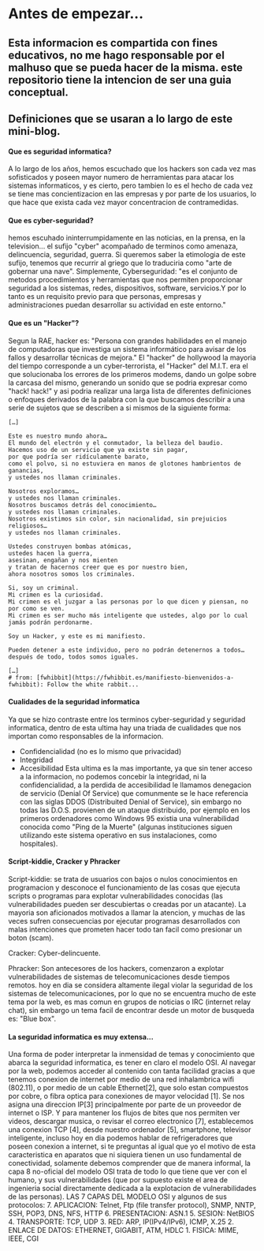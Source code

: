 # Antes de empezar...
Esta informacion es compartida con fines educativos, no me hago responsable por el malhuso que se pueda hacer de la misma.
este repositorio tiene la intencion de ser una guia conceptual.
--
## Definiciones que se usaran a lo largo de este mini-blog.
#### Que es seguridad informatica?
A lo largo de los años, hemos escuchado que los hackers son cada vez mas sofisticados y poseen mayor numero de herramientas para atacar los sistemas informaticos, y es cierto, pero tambien lo es el hecho de cada vez se tiene mas concientizacion en las empresas y por parte de los usuarios, lo que hace que exista cada vez mayor concentracion de contramedidas.
#### Que es cyber-seguridad?
hemos escuhado ininterrumpidamente en las noticias, en la prensa, en la television... el sufijo "cyber" acompañado de terminos como amenaza, delincuencia, seguridad, guerra. Si queremos saber la etimologia de este sufijo, tenemos que recurrir al griego que lo traduciria como "arte de gobernar una nave".
Simplemente, Cyberseguridad: "es el conjunto de metodos procedimientos y herramientas que nos permiten proporcionar seguridad a los sistemas, redes, dispositivos, software, servicios.Y por lo tanto es un requisito previo para que personas, empresas y administraciones puedan desarrollar su actividad en este entorno."

#### Que es un "Hacker"?
Segun la RAE, hacker es: "Persona con grandes habilidades en el manejo de computadoras que investiga un sistema informático para avisar de los fallos y desarrollar técnicas de mejora."
El "hacker" de hollywood la mayoria del tiempo corresponde a un cyber-terrorista, el "Hacker" del M.I.T. era el que solucionaba los errores de los primeros modems, dando un golpe sobre la carcasa del mismo, generando un sonido que se podria expresar como "hack! hack!" y asi podria realizar una larga lista de diferentes definiciones o enfoques derivados de la palabra con la que buscamos describir a una serie de sujetos que se describen a si mismos de la siguiente forma:
```
[…]

Este es nuestro mundo ahora…
El mundo del electrón y el conmutador, la belleza del baudio.
Hacemos uso de un servicio que ya existe sin pagar,
por que podría ser ridículamente barato,
como el polvo, si no estuviera en manos de glotones hambrientos de ganancias,
y ustedes nos llaman criminales.

Nosotros exploramos…
y ustedes nos llaman criminales.
Nosotros buscamos detrás del conocimiento…
y ustedes nos llaman criminales.
Nosotros existimos sin color, sin nacionalidad, sin prejuicios religiosos…
y ustedes nos llaman criminales.

Ustedes construyen bombas atómicas,
ustedes hacen la guerra,
asesinan, engañan y nos mienten
y tratan de hacernos creer que es por nuestro bien,
ahora nosotros somos los criminales.

Si, soy un criminal.
Mi crimen es la curiosidad.
Mi crimen es el juzgar a las personas por lo que dicen y piensan, no por como se ven.
Mi crimen es ser mucho más inteligente que ustedes, algo por lo cual jamás podrán perdonarme.

Soy un Hacker, y este es mi manifiesto.

Pueden detener a este individuo, pero no podrán detenernos a todos…
después de todo, todos somos iguales.

[…]
# from: [fwhibbit](https://fwhibbit.es/manifiesto-bienvenidos-a-fwhibbit): Follow the white rabbit...
```

#### Cualidades de la seguridad informatica
Ya que se hizo contraste entre los terminos cyber-seguridad y seguridad informatica, dentro de esta ultima hay una triada de cualidades que nos importan como responsables de la informacion.
- Confidencialidad (no es lo mismo que privacidad)
- Integridad
- Accesibilidad
Esta ultima es la mas importante, ya que sin tener acceso a la informacion, no podemos concebir la integridad, ni la confidencialidad, a la perdida de accesibilidad le llamamos denegacion de servicio (Denial Of Service) que comunmente se le hace referencia con las siglas DDOS (Distribuited Denial of Service), sin embargo no todas las D.O.S. provienen de un ataque distribuido, por ejemplo en los primeros ordenadores como Windows 95 existia una vulnerabilidad conocida como "Ping de la Muerte" (algunas instituciones siguen utilizando este sistema operativo en sus instalaciones, como hospitales).

#### Script-kiddie, Cracker y Phracker
Script-kiddie: se trata de usuarios con bajos o nulos conocimientos en programacion y desconoce el funcionamiento de las cosas que ejecuta scripts o programas para explotar vulnerabilidades conocidas (las vulnerabilidades pueden ser descubiertas o creadas por un atacante). La mayoria son aficionados motivados a llamar la atencion, y muchas de las veces sufren consecuencias por ejecutar programas desarrollados con malas intenciones que prometen hacer todo tan facil como presionar un boton (scam).

Cracker: Cyber-delincuente.

Phracker: Son antecesores de los hackers, comenzaron a explotar vulnerabilidades de sistemas de telecomunicaciones desde tiempos remotos. hoy en dia se considera altamente ilegal violar la seguridad de los sistemas de telecomunicaciones, por lo que no se encuentra mucho de este tema por la web, es mas comun en grupos de noticias o IRC (internet relay chat), sin embargo un tema facil de encontrar desde un motor de busqueda es: "Blue box".

#### La seguridad informatica es muy extensa...
Una forma de poder interpretar la inmensidad de temas y conocimiento que abarca la seguridad informatica, es tener en claro el modelo OSI. Al navegar por la web, podemos acceder al contenido con tanta facilidad gracias a que tenemos conexion de internet por medio de una red inhalambrica wifi (802.11), o por medio de un cable Ethernet[2], que solo estan compuestos por cobre, o fibra optica para conexiones de mayor velocidad [1]. Se nos asigna una direccion IP[3] principalmente por parte de un proveedor de internet o ISP. Y para mantener los flujos de bites que nos permiten ver videos, descargar musica, o revisar el correo electronico [7], establecemos una conexion TCP [4], desde nuestro ordenador [5], smartphone, televisor inteligente, incluso hoy en dia podemos hablar de refrigeradores que poseen conexion a internet, si te preguntas al igual que yo el motivo de esta caracteristica en aparatos que ni siquiera tienen un uso fundamental de conectividad, solamente debemos comprender que de manera informal, la capa 8 no-oficial del modelo OSI trata de todo lo que tiene que ver con el humano, y sus vulnerabilidades (que por supuesto existe el area de ingenieria social directamente dedicada a la explotacion de vulnerabilidades de las personas).
LAS 7 CAPAS DEL MODELO OSI y algunos de sus protocolos:
    7. APLICACION: Telnet, Ftp (file transfer protocol), SNMP, NNTP, SSH, POP3, DNS, NFS, HTTP
    6. PRESENTACION: ASN.1
    5. SESION: NetBIOS
    4. TRANSPORTE: TCP, UDP
    3. RED: ARP, IP(IPv4/IPv6), ICMP, X.25
    2. ENLACE DE DATOS: ETHERNET, GIGABIT, ATM, HDLC
    1. FISICA: MIME, IEEE, CGI
